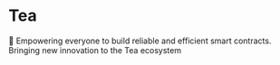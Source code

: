 # Tea
🌴 Empowering everyone to build reliable and efficient smart contracts. Bringing new innovation to the Tea ecosystem
